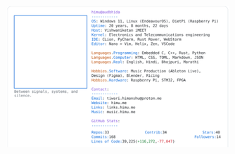 <a href="https://github.com/HimuCodes">
  <picture>
    <source media="(prefers-color-scheme: dark)" srcset="https://raw.githubusercontent.com/HimuCodes/HimuCodes/main/dark.svg?b=1759980638">
    <img alt="HimuCodes's GitHub Profile README" src="https://raw.githubusercontent.com/HimuCodes/HimuCodes/main/light.svg?b=1759980638">
  </picture>
</a>
